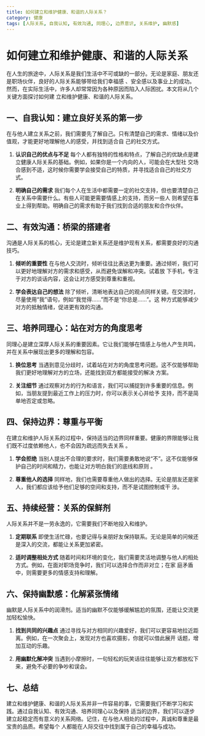 ```yaml
---
title: 如何建立和维护健康、和谐的人际关系？
category: 健康
tags: [人际关系, 自我认知, 有效沟通, 同理心, 边界意识, 关系维护, 幽默感]
---
```

# 如何建立和维护健康、和谐的人际关系

在人生的旅途中，人际关系是我们生活中不可或缺的一部分。无论是家庭、朋友还是职场伙伴，良好的人际关系能够带给我们幸福感
、安全感以及事业上的成功。然而，在实际生活中，许多人却常常因为各种原因而陷入人际困扰。本文将从几个关键方面探讨如何建
立和维护健康、和谐的人际关系。

## 一、自我认知：建立良好关系的第一步

在与他人建立关系之前，我们需要先了解自己。只有清楚自己的需求、情绪以及价值观，才能更好地理解他人的感受，并找到适合自
己的社交方式。

1. **认识自己的优点与不足**
   每个人都有独特的性格和特点，了解自己的优缺点是建立健康人际关系的基础。例如，如果你是一个内向的人，可能会在大型社
交场合感到不适，这时候你需要学会接受自己的特质，并寻找适合自己的社交方式。

2. **明确自己的需求**
   我们每个人在生活中都需要一定的社交支持，但也要清楚自己在关系中需要什么。有些人可能更需要情感上的支持，而另一些人
则希望在事业上得到帮助。明确自己的需求有助于我们找到合适的朋友和合作伙伴。

## 二、有效沟通：桥梁的搭建者

沟通是人际关系的核心，无论是建立新关系还是维护现有关系，都需要良好的沟通技巧。

1. **倾听的重要性**
   在与他人交流时，倾听往往比表达更为重要。通过倾听，我们可以更好地理解对方的需求和感受，从而避免误解和冲突。试着放
下手机，专注于对方的谈话内容，这会让对方感受到尊重和重视。

2. **学会表达自己的想法**
   除了倾听，清晰地表达自己的观点同样关键。在交流时，尽量使用“我”语句，例如“我觉得……”而不是“你总是……”。这
种方式能够减少对方的抵触情绪，促进更有效的沟通。

## 三、培养同理心：站在对方的角度思考

同理心是建立深厚人际关系的重要因素。它让我们能够在情感上与他人产生共鸣，并在关系中展现出更多的理解和包容。

1. **换位思考**
   当遇到意见分歧时，试着站在对方的角度思考问题。这不仅能够帮助我们更好地理解对方的立场，还能找到双方都能接受的解决
方案。

2. **关注细节**
   通过观察对方的行为和语言，我们可以捕捉到许多重要的信息。例如，当朋友提到最近工作上的压力时，你可以表示关心并给予
支持，而不是简单地否定或忽略。

## 四、保持边界：尊重与平衡

在建立和维护人际关系的过程中，保持适当的边界同样重要。健康的界限能够让我们既不过度依赖他人，也不会因为疏远而失去关系
。

1. **学会拒绝**
   当别人提出不合理的要求时，我们需要勇敢地说“不”。这不仅能够保护自己的时间和精力，也能让对方明白我们的底线和原则
。

2. **尊重他人的选择**
   同样地，我们也需要尊重他人做出的选择。无论是朋友还是家人，我们都应该给予他们足够的空间和支持，而不是试图控制或干
涉。

## 五、持续经营：关系的保鲜剂

人际关系并不是一劳永逸的，它需要我们不断地投入和维护。

1. **定期联系**
   即使生活忙碌，也要记得与亲朋好友保持联系。无论是简单的问候还是深入的交流，都能让关系更加紧密。

2. **适时调整相处方式**
   随着时间和环境的变化，我们需要灵活地调整与他人的相处方式。例如，在面对职场竞争时，我们可以选择合作而非对立；在家
庭矛盾中，则需要更多的情感支持和理解。

## 六、保持幽默感：化解紧张情绪

幽默是人际关系中的润滑剂。适当的幽默不仅能够缓解尴尬的氛围，还能让交流更加轻松愉快。

1. **找到共同的兴趣点**
   通过寻找与对方相同的兴趣爱好，我们可以更容易地拉近距离。例如，在一次聚会上，发现对方也喜欢摄影，你就可以借此展开
话题，增加互动的乐趣。

2. **用幽默化解冲突**
   当遇到小摩擦时，一句轻松的玩笑话往往能够让双方都放松下来，避免不必要的争吵和误会。

## 七、总结

建立和维护健康、和谐的人际关系并非一件容易的事，它需要我们不断学习和实践。通过自我认知、有效沟通、培养同理心以及保持
适当的边界，我们可以逐步建立起稳定而有意义的关系网络。记住，在与他人相处的过程中，真诚和尊重是最宝贵的品质。希望每个
人都能在人际交往中找到属于自己的幸福与成功。